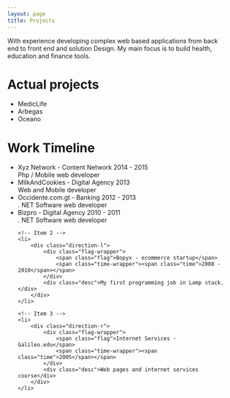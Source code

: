 ```yaml
---
layout: page
title: Projects
---
```

<p class="message">With experience developing complex web based applications from back end to front end and solution Design. 
My main focus is to build health, education and finance tools.
</p>

Actual projects
====
* MedicLife
* Arbegas
* Oceano
 
Work Timeline
===  
<!-- The Timeline -->

<ul class="timeline">
    	<!-- Item 1 -->
	<li>
		<div class="direction-l">
			<div class="flag-wrapper">
				<span class="flag">Xyz Network - Content Network</span>
				<span class="time-wrapper"><span class="time">2014 - 2015</span></span>
			</div>
			<div class="desc">Php / Mobile web developer</div>
		</div>
	</li>
  	<!-- Item 1 -->
	<li>
		<div class="direction-r">
			<div class="flag-wrapper">
				<span class="flag">MilkAndCookies - Digital Agency</span>
				<span class="time-wrapper"><span class="time">2013</span></span>
			</div>
			<div class="desc">Web and Mobile developer</div>
		</div>
	</li>
	<!-- Item 1 -->
	<li>
		<div class="direction-l">
			<div class="flag-wrapper">
				<span class="flag">Occidente.com.gt - Banking</span>
				<span class="time-wrapper"><span class="time">2012 - 2013</span></span>
			</div>
			<div class="desc">. NET Software web developer</div>
		</div>
	</li>
	<!-- Item 1 -->
	<li>
		<div class="direction-r">
			<div class="flag-wrapper">
				<span class="flag">Bizpro - Digital Agency</span>
				<span class="time-wrapper"><span class="time">2010 - 2011</span></span>
			</div>
			<div class="desc">. NET Software web developer</div>
		</div>
	</li>
  
	<!-- Item 2 -->
	<li>
		<div class="direction-l">
			<div class="flag-wrapper">
				<span class="flag">Bopyx - ecommerce startup</span>
				<span class="time-wrapper"><span class="time">2008 - 2010</span></span>
			</div>
			<div class="desc">My first programming job in Lamp stack.</div>
		</div>
	</li>

	<!-- Item 3 -->
	<li>
		<div class="direction-r">
			<div class="flag-wrapper">
				<span class="flag">Internet Services - Galileo.edu</span>
				<span class="time-wrapper"><span class="time">2005</span></span>
			</div>
			<div class="desc">Web pages and internet services course</div>
		</div>
	</li>
  
</ul>


